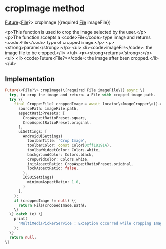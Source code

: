 


# cropImage method








[Future](https:api.flutter.dev/flutter/dart-async/Future-class.html)&lt;[File](https:api.flutter.dev/flutter/dart-io/File-class.html)?\> cropImage
(\{required [File](https:api.flutter.dev/flutter/dart-io/File-class.html) imageFile\})





\<p\>This function is used to crop the image selected by the user.\</p\>
\<p\>The function accepts a \<code\>File\</code\> type image and returns \<code\>File\</code\> type of cropped image.\</p\>
\<p\>\<strong\>params\</strong\>:\</p\>
\<ul\>
\<li\>\<code\>imageFile\</code\>: the image file to be cropped.\</li\>
\</ul\>
\<p\>\<strong\>returns\</strong\>:\</p\>
\<ul\>
\<li\>\<code\>Future&lt;File?&gt;\</code\>: the image after been cropped.\</li\>
\</ul\>



## Implementation

```dart
Future\<File?\> cropImage(\{required File imageFile\}) async \{
  try, to crop the image and returns a File with cropped image path.
  try \{
    final CroppedFile? croppedImage = await locator\<ImageCropper\>().cropImage(
      sourcePath: imageFile.path,
      aspectRatioPresets: [
        CropAspectRatioPreset.square,
        CropAspectRatioPreset.original,
      ],
      uiSettings: [
        AndroidUiSettings(
          toolbarTitle: 'Crop Image',
          toolbarColor: const Color(0xff18191A),
          toolbarWidgetColor: Colors.white,
          backgroundColor: Colors.black,
          cropGridColor: Colors.white,
          initAspectRatio: CropAspectRatioPreset.original,
          lockAspectRatio: false,
        ),
        IOSUiSettings(
          minimumAspectRatio: 1.0,
        )
      ],
    );
    if (croppedImage != null) \{
      return File(croppedImage.path);
    \}
  \} catch (e) \{
    print(
      "MultiMediaPickerService : Exception occurred while cropping Image",
    );
  \}
  return null;
\}
```







